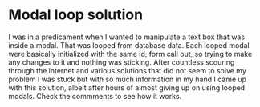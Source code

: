 # Modal loop solution
I was in a predicament when I wanted to manipulate a text box that was inside a modal. That was looped from database data. Each looped modal were basically initialized with the same id, form call out, so trying to make any changes to it and nothing was sticking.
After countless scouring through the internet and various solutions that did not seem to solve my problem I was stuck but with so much information in my hand I came up with this solution, albeit after hours of almost giving up on using looped modals. Check the commments to see how it works.
